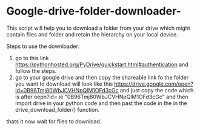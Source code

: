 # Google-drive-folder-downloader-
This script will help you to download a folder from your drive which might contain files and folder and retain the hierarchy on your
local device.


Steps to use the downloader:
1) go to  this link https://pythonhosted.org/PyDrive/quickstart.html#authentication and follow the steps.
2) go to your google drive and then copy the shareable link fo the folder you want to download 
  will look like this https://drive.google.com/open?id=0B96Tmj80WbJCVHNpQlM1OFd3cGc and just copy the code 
  which is after oepn?id= ie
  "0B96Tmj80WbJCVHNpQlM1OFd3cGc" and then import drive in your python code and then past the code in the 
  in the drive_download_folder() function.
  
  thats it now wait for files to download.
  
